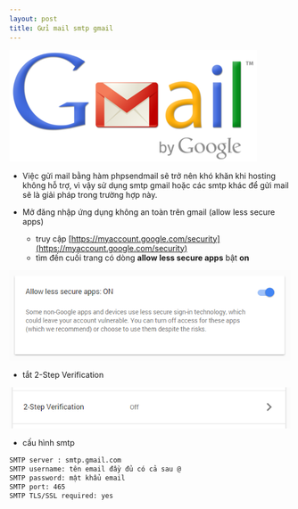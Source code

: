 ```yaml
---
layout: post
title: Gửi mail smtp gmail
---
```

![](/images/gmail.png)

<!--break-->

- Việc gửi mail bằng hàm phpsendmail sẽ trở nên khó khăn khi hosting không hỗ trợ, vì vậy sử dụng smtp gmail hoặc các smtp khác để gửi mail sẽ là giải pháp trong trường hợp này. 

- Mở đăng nhập ứng dụng không an toàn trên gmail (allow less secure apps)
	+ truy cập [https://myaccount.google.com/security](https://myaccount.google.com/security) 
	+ tìm đến cuối trang có dòng  **allow less secure apps**  bật **on**

![](/images/secure-smtp.png)

- tắt 2-Step Verification

![](/images/2stepverify.png)

- cấu hình smtp

```text
SMTP server : smtp.gmail.com
SMTP username: tên email đầy đủ có cả sau @
SMTP password: mật khẩu email
SMTP port: 465
SMTP TLS/SSL required: yes
```




